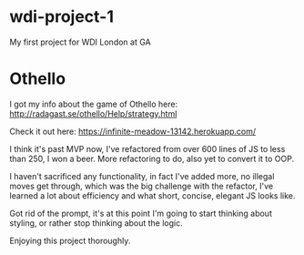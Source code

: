 # wdi-project-1
My first project for WDI London at GA

# Othello
I got my info about the game of Othello here:
http://radagast.se/othello/Help/strategy.html

Check it out here:
https://infinite-meadow-13142.herokuapp.com/

I think it's past MVP now, I've refactored from over 600 lines of JS to less than 250, I won a beer. More refactoring to do, also yet to convert it to OOP.

I haven't sacrificed any functionality, in fact I've added more, no illegal moves get through, which was the big challenge with the refactor, I've learned a lot about efficiency and what short, concise, elegant JS looks like.

Got rid of the prompt, it's at this point I'm going to start thinking about styling, or rather stop thinking about the logic.

Enjoying this project thoroughly.
